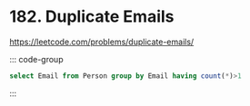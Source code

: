 # 182. Duplicate Emails

https://leetcode.com/problems/duplicate-emails/

::: code-group

```sql [SQL]
select Email from Person group by Email having count(*)>1
```

:::

